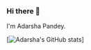 ### Hi there 👋

I'm Adarsha Pandey.

[![Adarsha's GitHub stats](https://github-readme-stats.vercel.app/api?username=Iam0-0ap)]
